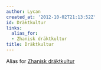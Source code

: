```yaml
---
author: Lycan
created_at: '2012-10-02T21:13:52Z'
id: Dräktkultur
links:
  alias_for:
  - Zhanisk dräktkultur
title: Dräktkultur
---
```


Alias for [Zhanisk dräktkultur]

  [Zhanisk dräktkultur]: Zhanisk_dräktkultur